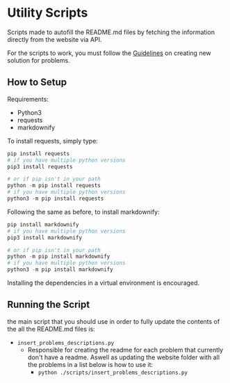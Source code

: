 # Utility Scripts

Scripts made to autofill the README.md files by fetching the information directly from the website via API.

For the scripts to work, you must follow the [Guidelines](../GUIDELINE.md) on creating new solution for problems.

## How to Setup

Requirements:
* Python3
* requests
* markdownify

To install requests, simply type:
```python
pip install requests
# if you have multiple python versions
pip3 install requests

# or if pip isn't in your path
python -m pip install requests
# if you have multiple python versions
python3 -m pip install requests
```

Following the same as before, to install markdownify:
```python
pip install markdownify
# if you have multiple python versions
pip3 install markdownify

# or if pip isn't in your path
python -m pip install markdownify
# if you have multiple python versions
python3 -m pip install markdownify
```

Installing the dependencies in a virtual environment is encouraged.


## Running the Script

the main script that you should use in order to fully update the contents of the all the README.md files is:

* `insert_problems_descriptions.py`
    * Responsible for creating the readme for each problem that currently don't have a readme. Aswell as updating the website folder with all the problems in a list below is how to use it:
        * `python ./scripts/insert_problems_descriptions.py`
